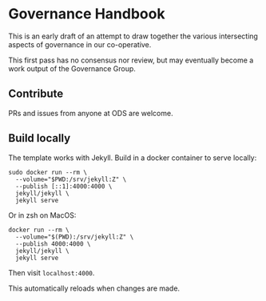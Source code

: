 # Governance Handbook

This is an early draft of an attempt to draw together the various intersecting aspects of governance in our co-operative.

This first pass has no consensus nor review, but may eventually become a work output of the Governance Group.

## Contribute

PRs and issues from anyone at ODS are welcome.

## Build locally

The template works with Jekyll. Build in a docker container to serve locally:

```
sudo docker run --rm \
  --volume="$PWD:/srv/jekyll:Z" \
  --publish [::1]:4000:4000 \
  jekyll/jekyll \
  jekyll serve
```

Or in zsh on MacOS:

```
docker run --rm \
  --volume="$(PWD):/srv/jekyll:Z" \
  --publish 4000:4000 \
  jekyll/jekyll \
  jekyll serve
```

Then visit `localhost:4000`.

This automatically reloads when changes are made.
